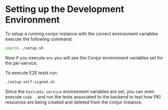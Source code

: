 # Setting up the Development Environment

To setup a running conjur instance with the correct environment variables execute the following command:
```bash
source ./setup.sh
```


Now if you execute `env` you will see the Conjur environment variables set for the pki-service.

To execute E2E tests run:
```bash
./setup-self-signed.sh
```

Since the `host/pki-service` environment variables are set, you can even execute `code .` and run the tests associated to the backend to test how PKI resources are being created and deleted from the conjur instance.
